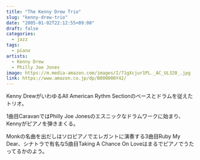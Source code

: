 ```yaml
---
title: "The Kenny Drew Trio"
slug: "kenny-drew-trio"
date: "2005-01-02T22:12:55+09:00"
draft: false
categories: 
  - jazz
tags: 
  - piano
artists:
  - Kenny Drew
  - Philly Joe Jones
image: https://m.media-amazon.com/images/I/71gXcjur1PL._AC_UL320_.jpg
link: https://www.amazon.co.jp/dp/B000000Y42/
---
```

Kenny DrewがいわゆるAll American Rythm Sectionのベースとドラムを従えたトリオ。
<!--more-->
1曲目CaravanではPhilly Joe Jonesのエスニックなドラムワークに始まり、Kennyがピアノを弾きまくる。

Monkの名曲を出だしはソロピアノでエレガントに演奏する3曲目Ruby My Dear、シナトラで有名な5曲目Taking A Chance On Loveはまるでピアノでうたってるかのよう。

